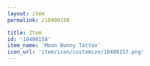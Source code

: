 ```yaml
---
layout: item
permalink: /10400158

title: Item
id: '10400158'
item_name: 'Moon Bunny Tattoo'
icon_url: 'item/icon/customize/10400157.png'
---
```

